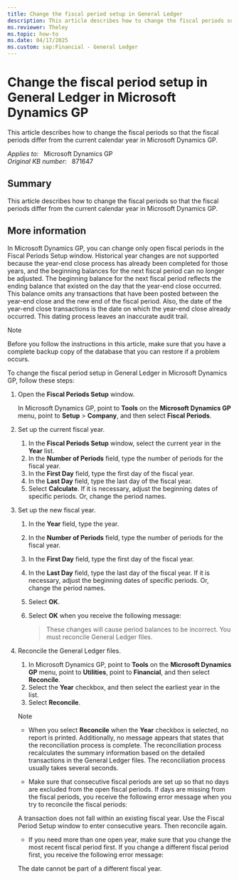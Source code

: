 ```yaml
---
title: Change the fiscal period setup in General Ledger
description: This article describes how to change the fiscal periods so that the fiscal periods differ from the current calendar year in Microsoft Dynamics GP.
ms.reviewer: Theley
ms.topic: how-to
ms.date: 04/17/2025
ms.custom: sap:Financial - General Ledger
---
```

# Change the fiscal period setup in General Ledger in Microsoft Dynamics GP

This article describes how to change the fiscal periods so that the fiscal periods differ from the current calendar year in Microsoft Dynamics GP.

_Applies to:_ &nbsp; Microsoft Dynamics GP  
_Original KB number:_ &nbsp; 871647

## Summary

This article describes how to change the fiscal periods so that the fiscal periods differ from the current calendar year in Microsoft Dynamics GP.

## More information

In Microsoft Dynamics GP, you can change only open fiscal periods in the Fiscal Periods Setup window. Historical year changes are not supported because the year-end close process has already been completed for those years, and the beginning balances for the next fiscal period can no longer be adjusted. The beginning balance for the next fiscal period reflects the ending balance that existed on the day that the year-end close occurred. This balance omits any transactions that have been posted between the year-end close and the new end of the fiscal period. Also, the date of the year-end close transactions is the date on which the year-end close already occurred. This dating process leaves an inaccurate audit trail.

> [!NOTE]
> Before you follow the instructions in this article, make sure that you have a complete backup copy of the database that you can restore if a problem occurs.

To change the fiscal period setup in General Ledger in Microsoft Dynamics GP, follow these steps:

1. Open the **Fiscal Periods Setup** window.

   In Microsoft Dynamics GP, point to **Tools** on the **Microsoft Dynamics GP** menu, point to **Setup** > **Company**, and then select **Fiscal Periods**.

2. Set up the current fiscal year.

   1. In the **Fiscal Periods Setup** window, select the current year in the **Year** list.
   1. In the **Number of Periods** field, type the number of periods for the fiscal year.
   1. In the **First Day** field, type the first day of the fiscal year.
   1. In the **Last Day** field, type the last day of the fiscal year.
   1. Select **Calculate**. If it is necessary, adjust the beginning dates of specific periods. Or, change the period names.

3. Set up the new fiscal year.

   1. In the **Year** field, type the year.
   2. In the **Number of Periods** field, type the number of periods for the fiscal year.
   3. In the **First Day** field, type the first day of the fiscal year.
   4. In the **Last Day** field, type the last day of the fiscal year. If it is necessary, adjust the beginning dates of specific periods. Or, change the period names.
   5. Select **OK**.
   6. Select **OK** when you receive the following message:

      > These changes will cause period balances to be incorrect. You must reconcile General Ledger files.

4. Reconcile the General Ledger files.

   1. In Microsoft Dynamics GP, point to **Tools** on the **Microsoft Dynamics GP** menu, point to **Utilities**, point to **Financial**, and then select **Reconcile**.
   2. Select the **Year** checkbox, and then select the earliest year in the list.
   3. Select **Reconcile**.

     > [!NOTE]
     >
     > - When you select **Reconcile** when the **Year** checkbox is selected, no report is printed. Additionally, no message appears that states that the reconciliation process is complete. The reconciliation process recalculates the summary information based on the detailed transactions in the General Ledger files. The reconciliation process usually takes several seconds.
     >
     > - Make sure that consecutive fiscal periods are set up so that no days are excluded from the open fiscal periods. If days are missing from the fiscal periods, you receive the following error message when you try to reconcile the fiscal periods:  
     >
     > A transaction does not fall within an existing fiscal year. Use the Fiscal Period Setup window to enter consecutive years. Then reconcile again.
     >
     > - If you need more than one open year, make sure that you change the most recent fiscal period first. If you change a different fiscal period first, you receive the following error message:
     >
     > The date cannot be part of a different fiscal year.
